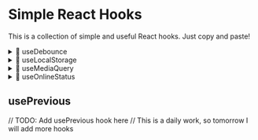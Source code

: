 # Simple React Hooks

This is a collection of simple and useful React hooks. Just copy and paste!

<details>
  <summary>🚀 useDebounce</summary>
  
---
This hook is used to debounce a value. It is useful when you want to delay the execution of a function until a certain amount of time has passed without the function being called.

### Example Usage

```jsx
import { useState, useEffect } from "react";

import useDebounce from "./useDebounce";

const App = () => {
  const [value, setValue] = useState("");
  const debouncedValue = useDebounce(value, 1000);

  useEffect(() => {
    console.log("Value:", value);
  }, [value]);

  useEffect(() => {
    console.log("Debounced value:", debouncedValue);
  }, [debouncedValue]);

  return (
    <input
      type="text"
      value={value}
      onChange={(e) => setValue(e.target.value)}
    />
  );
};
```

</details>

<details>
  <summary>🚀 useLocalStorage</summary>

---

This hook is used to persist a value in the local storage. It is useful when you want to store a value in the browser's local storage.

### Example Usage

```jsx
import { useState } from "react";

import useLocalStorage from "./useLocalStorage";

const App = () => {
  const [value, setValue] = useState("");
  const [storedValue, setStoredValue] = useLocalStorage("value", "");

  return (
    <div>
      <input
        type="text"
        value={value}
        onChange={(e) => setValue(e.target.value)}
      />
      <button onClick={() => setStoredValue(value)}>Save</button>
      <button onClick={() => setStoredValue("")}>Clear</button>
      <div>Stored value: {storedValue}</div>
    </div>
  );
};
```

</details>

<details>
  <summary>🚀 useMediaQuery</summary>

---

This hook is used to detect the current media query. It is useful when you want to change the layout of your application based on the screen size.

### Example Usage

```jsx
import { useState, useEffect } from "react";

import useMediaQuery from "./useMediaQuery";

const App = () => {
  const isSmallScreen = useMediaQuery("(max-width: 600px)");

  return (
    <div>
      <div>Small screen: {isSmallScreen ? "Yes" : "No"}</div>
    </div>
  );
};
```

</details>

<details>
  <summary>🚀 useOnlineStatus</summary>

---

This hook is used to detect the online status of the browser. It is useful when you want to show a message to the user when they are offline.

### Example Usage

```jsx
import { useState, useEffect } from "react";

import useOnlineStatus from "./useOnlineStatus";

const App = () => {
  const isOnline = useOnlineStatus();

  return (
    <div>
      <div>Online status: {isOnline ? "Online" : "Offline"}</div>
    </div>
  );
};
```

</details>

## usePrevious

// TODO: Add usePrevious hook here
// This is a daily work, so tomorrow I will add more hooks
